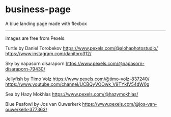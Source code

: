 # business-page

A blue landing page made with flexbox 




-------------------------------------------

Images are free from Pexels.

Turtle by Daniel Torobekov
https://www.pexels.com/@alohaphotostudio/
https://www.instagram.com/danitoro312/

Sky by napasorn disaraporn
https://www.pexels.com/@napasorn-disaraporn-79430/

Jellyfish by Timo Volz
https://www.pexels.com/@timo-volz-837240/
https://www.youtube.com/channel/UCBQyVOOwk_V9TYkIV54dW0g

Sea by Hazy Mokhlas
https://www.pexels.com/@hazymokhlas/

Blue Peafowl by Jos van Ouwerkerk
https://www.pexels.com/@jos-van-ouwerkerk-377363/
